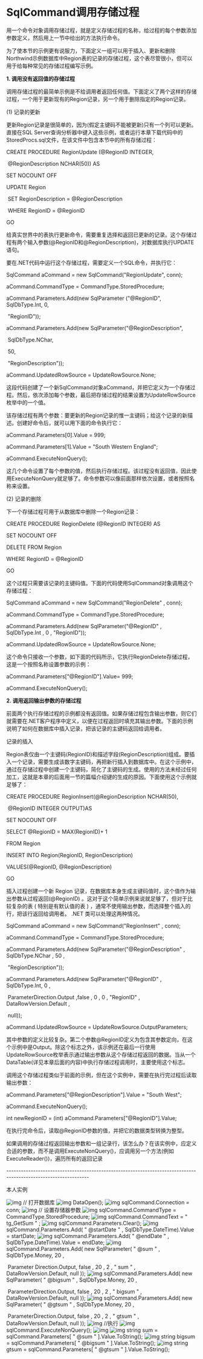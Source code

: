 # SqlCommand调用存储过程

用一个命令对象调用存储过程，就是定义存储过程的名称，给过程的每个参数添加参数定义，然后用上一节中给出的方法执行命令。

为了使本节的示例更有说服力，下面定义一组可以用于插入、更新和删除Northwind示例数据库中Region表的记录的存储过程，这个表尽管很小，但可以用于给每种常见的存储过程编写示例。

**1. 调用没有返回值的存储过程**

调用存储过程的最简单示例是不给调用者返回任何值。下面定义了两个这样的存储过程，一个用于更新现有的Region记录，另一个用于删除指定的Region记录。

(1) 记录的更新

更新Region记录是很简单的，因为(假定主键码不能被更新)只有一个列可以更新。直接在SQL Server查询分析器中键入这些示例，或者运行本章下载代码中的StoredProcs.sql文件，在该文件中包含本节中的所有存储过程：

CREATE PROCEDURE RegionUpdate (@RegionID INTEGER,

​                                 @RegionDescription NCHAR(50)) AS

   SET NOCOUNT OFF

   UPDATE Region

​      SET RegionDescription = @RegionDescription

​      WHERE RegionID = @RegionID

GO

给真实世界中的表执行更新命令，需要重复选择和返回已更新的记录。这个存储过程有两个输入参数(@RegionID和@RegionDescription)，对数据库执行UPDATE语句。

要在.NET代码中运行这个存储过程，需要定义一个SQL命令，并执行它：

SqlCommand aCommand = new SqlCommand("RegionUpdate", conn);

 

aCommand.CommandType = CommandType.StoredProcedure;

aCommand.Parameters.Add(new SqlParameter ("@RegionID",  SqlDbType.Int,   0,

​                                          "RegionID"));

aCommand.Parameters.Add(new SqlParameter("@RegionDescription",

​                                       SqlDbType.NChar,

​                                       50,

​                                       "RegionDescription"));

aCommand.UpdatedRowSource = UpdateRowSource.None;

这段代码创建了一个新SqlCommand对象aCommand，并把它定义为一个存储过程。然后，依次添加每个参数，最后把存储过程的结果设置为UpdateRowSource枚举中的一个值。

该存储过程有两个参数：要更新的Region记录的惟一主键码；给这个记录的新描述。创建好命令后，就可以用下面的命令执行它：

aCommand.Parameters[0].Value = 999;

aCommand.Parameters[1].Value = "South Western England";

aCommand.ExecuteNonQuery();

这几个命令设置了每个参数的值，然后执行存储过程。该过程没有返回值，因此使用ExecuteNonQuery就足够了。命令参数可以像前面那样依次设置，或者按照名称来设置。

(2) 记录的删除

下一个存储过程可用于从数据库中删除一个Region记录：

CREATE PROCEDURE RegionDelete (@RegionID INTEGER) AS

   SET NOCOUNT OFF

   DELETE FROM Region

   WHERE       RegionID = @RegionID

GO

这个过程只需要该记录的主键码值。下面的代码使用SqlCommand对象调用这个存储过程：

SqlCommand aCommand = new SqlCommand("RegionDelete" , conn);

aCommand.CommandType = CommandType.StoredProcedure;

aCommand.Parameters.Add(new SqlParameter("@RegionID" , SqlDbType.Int , 0 ,  "RegionID"));

aCommand.UpdatedRowSource = UpdateRowSource.None;

这个命令只接收一个参数，如下面的代码所示，它执行RegionDelete存储过程，这是一个按照名称设置参数的示例：

aCommand.Parameters["@RegionID"].Value= 999;

aCommand.ExecuteNonQuery();

**2. 调用返回输出参数的存储过程**

前面两个执行存储过程的示例都没有返回值。如果存储过程包含输出参数，则它们就需要在.NET客户程序中定义，以便在过程返回时填充其输出参数。下面的示例说明了如何在数据库中插入记录，把该记录的主键码返回给调用者。

记录的插入

Region表仅由一个主键码(RegionID)和描述字段(RegionDescription)组成。要插入一个记录，需要生成该数字主键码，再把新行插入到数据库中。在这个示例中，通过在存储过程中创建一个主键码，简化了主键码的生成。使用的方法未经过任何加工，这就是本章的后面用一节的篇幅介绍键的生成的原因。下面使用这个示例就足够了：

CREATE PROCEDURE RegionInsert(@RegionDescription NCHAR(50),

​                               @RegionID INTEGER OUTPUT)AS

   SET NOCOUNT OFF

   SELECT @RegionID = MAX(RegionID)+ 1

   FROM Region

   INSERT INTO Region(RegionID, RegionDescription)

   VALUES(@RegionID, @RegionDescription)

GO

插入过程创建一个新 Region 记录，在数据库本身生成主键码值时，这个值作为输出参数从过程返回(@RegionID) 。这对于这个简单示例来说就足够了，但对于比较复杂的表 ( 特别是有默认值的表 ) ，通常不使用输出参数，而选择整个插入的行，把该行返回给调用者。 .NET 类可以处理这两种情况。

SqlCommand  aCommand = new SqlCommand("RegionInsert" , conn);

aCommand.CommandType = CommandType.StoredProcedure;

aCommand.Parameters.Add(new SqlParameter("@RegionDescription" ,  SqlDbType.NChar , 50 ,

​                                          "RegionDescription"));

aCommand.Parameters.Add(new SqlParameter("@RegionID" ,   SqlDbType.Int, 0 ,

​                                            ParameterDirection.Output ,false ,  0 ,  0 ,  "RegionID" ,  DataRowVersion.Default ,

​                                            null));

aCommand.UpdatedRowSource = UpdateRowSource.OutputParameters;

其中参数的定义比较复杂。第二个参数@RegionID定义为包含其参数定向，在这个示例中是Output。除这个标志之外，该示例还在最后一行使用UpdateRowSource枚举表示通过输出参数从这个存储过程返回的数据。当从一个DataTable(详见本章后面的内容)中执行存储过程调用时，主要使用这个标志。

调用这个存储过程类似于前面的示例，但在这个实例中，需要在执行完过程后读取输出参数：

aCommand.Parameters["@RegionDescription"].Value = "South West";

aCommand.ExecuteNonQuery();

int newRegionID = (int) aCommand.Parameters["@RegionID"].Value;

在执行完命令后，读取@RegionID参数的值，并把它的数据类型转换为整型。

如果调用的存储过程返回输出参数和一组记录行，该怎么办？在该实例中，应定义合适的参数，而不是调用ExecuteNonQuery()，应调用另一个方法(例如ExecuteReader())，遍历所有的返回记录

 \----------------------------------------------------------------------------------------------------------------

 本人实例

![img](http://images.csdn.net/syntaxhighlighting/OutliningIndicators/None.gif)                  // 打开数据库
![img](http://images.csdn.net/syntaxhighlighting/OutliningIndicators/None.gif)                 DataOpen();
![img](http://images.csdn.net/syntaxhighlighting/OutliningIndicators/None.gif)                sqlCommand.Connection  =  conn;
![img](http://images.csdn.net/syntaxhighlighting/OutliningIndicators/None.gif)                 // 设置存储器参数
![img](http://images.csdn.net/syntaxhighlighting/OutliningIndicators/None.gif)                 sqlCommand.CommandType  =  CommandType.StoredProcedure;
![img](http://images.csdn.net/syntaxhighlighting/OutliningIndicators/None.gif)                sqlCommand.CommandText  =   " tg_GetSum " ;
![img](http://images.csdn.net/syntaxhighlighting/OutliningIndicators/None.gif)                sqlCommand.Parameters.Clear();
![img](http://images.csdn.net/syntaxhighlighting/OutliningIndicators/None.gif)                sqlCommand.Parameters.Add( " @startDate " , SqlDbType.DateTime).Value  =  startDate;
![img](http://images.csdn.net/syntaxhighlighting/OutliningIndicators/None.gif)                sqlCommand.Parameters.Add( " @endDate " , SqlDbType.DateTime).Value  =  endDate;
![img](http://images.csdn.net/syntaxhighlighting/OutliningIndicators/None.gif)                sqlCommand.Parameters.Add( new  SqlParameter( " @sum " , SqlDbType.Money,  20 , 

​                                             Parameter Direction.Output,  false ,  20 ,  2 ,  " sum " , DataRowVersion.Default,  null ));
![img](http://images.csdn.net/syntaxhighlighting/OutliningIndicators/None.gif)                sqlCommand.Parameters.Add( new  SqlParameter( " @bigsum " , SqlDbType.Money,  20 , 

​                                        ParameterDirection.Output,  false ,  20 ,  2 ,  " bigsum " , DataRowVersion.Default,  null ));
![img](http://images.csdn.net/syntaxhighlighting/OutliningIndicators/None.gif)                sqlCommand.Parameters.Add( new  SqlParameter( " @gtsum " , SqlDbType.Money,  20 , 

​                                            ParameterDirection.Output,  false ,  20 ,  2 ,  " gtsum " , DataRowVersion.Default,  null ));
![img](http://images.csdn.net/syntaxhighlighting/OutliningIndicators/None.gif)                //执行
![img](http://images.csdn.net/syntaxhighlighting/OutliningIndicators/None.gif)                sqlCommand.ExecuteNonQuery();
![img](http://images.csdn.net/syntaxhighlighting/OutliningIndicators/None.gif)
![img](http://images.csdn.net/syntaxhighlighting/OutliningIndicators/None.gif)                 string  sum  =  sqlCommand.Parameters[ " @sum " ].Value.ToString();
![img](http://images.csdn.net/syntaxhighlighting/OutliningIndicators/None.gif)                 string  bigsum  =  sqlCommand.Parameters[ " @bigsum " ].Value.ToString();
![img](http://images.csdn.net/syntaxhighlighting/OutliningIndicators/None.gif)                 string  gtsum  =  sqlCommand.Parameters[ " @gtsum " ].Value.ToString();